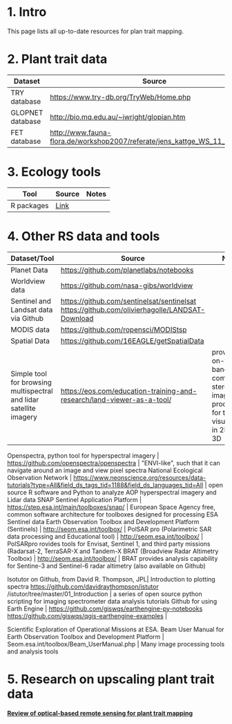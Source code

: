 # 1. Intro

This page lists all up-to-date resources for plan trait mapping.

# 2. Plant trait data

Dataset | Source | Notes
------------ | ------------- | -------------
TRY database | https://www.try-db.org/TryWeb/Home.php |
GLOPNET database | http://bio.mq.edu.au/~iwright/glopian.htm|
FET database | http://www.fauna-flora.de/workshop2007/referate/jens_kattge_WS_11_12_04.pdf |

# 3. Ecology tools

Tool | Source | Notes
------------ | ------------- | -------------
R packages | [Link](https://docs.google.com/spreadsheets/d/1aYBsFcmY08Zi8Y1Hxp_-7mqApn__frS4S4MHDtwj9r0/edit?fbclid=IwAR25FBsCDkSB4JXaAG7-qJvaiSlvLcmnVa6nnlK5LEuj5t9oRz3bc6TjMVI#gid=950823967)|

# 4. Other RS data and tools

Dataset/Tool | Source | Notes
------------ | ------------- | -------------
Planet Data| https://github.com/planetlabs/notebooks | 
Worldview data | https://github.com/nasa-gibs/worldview | 
Sentinel and Landsat data via Github | https://github.com/sentinelsat/sentinelsat https://github.com/olivierhagolle/LANDSAT-Download |
MODIS data | https://github.com/ropensci/MODIStsp | 
Spatial Data | https://github.com/16EAGLE/getSpatialData | 
Simple tool for browsing multispectral and lidar satellite imagery | https://eos.com/education-training-and-research/land-viewer-as-a-tool/ | provides on-the-fly band computing; stereo imagery processed for terrain visualization in 2D and 3D

Openspectra, python tool for hyperspectral imagery |	 https://github.com/openspectra/openspectra | "ENVI-like", such that it can navigate around an image and view pixel spectra
National Ecological Observation Network | https://www.neonscience.org/resources/data-tutorials?type=All&field_ds_tags_tid=1188&field_ds_languages_tid=All | open source R software and Python to analyze AOP hyperspectral imagery and Lidar data
SNAP Sentinel Application Platform	| https://step.esa.int/main/toolboxes/snap/ | European Space Agency free, common software architecture for toolboxes designed for processing ESA Sentinel data
Earth Observation Toolbox and Development Platform (Sentinels) | http://seom.esa.int/toolbox/ |
PolSAR pro (Polarimetric SAR data processing and Educational tool) | http://seom.esa.int/toolbox/ | PolSARpro rovides tools for Envisat, Sentinel 1, and third party missions (Radarsat-2, TerraSAR-X and Tandem-X
BRAT (Broadview Radar Altimetry Toolbox) | http://seom.esa.int/toolbox/ | BRAT provides analysis capability for Sentine-3 and Sentinel-6 radar altimetry (also available on Github)

Isotutor on Github, from David R. Thompson, JPL| Introduction to plotting spectra	 https://github.com/davidraythompson/istutor /istutor/tree/master/01_Introduction | a series of open source python scripting for imaging spectrometer data analysis tutorials
Github for using Earth Engine |	https://github.com/giswqs/earthengine-py-notebooks https://github.com/giswqs/qgis-earthengine-examples |

Scientific Exploration of Operational Missions at ESA. Beam User Manual for Earth Observation Toolbox and Development Platform |	Seom.esa.int/toolbox/Beam_UserManual.php |	Many image processing tools and analysis tools
		
# 5. Research on upscaling plant trait data
**[Review of optical-based remote sensing for plant trait mapping](https://doi.org/10.1016/j.ecocom.2013.06.003)**

